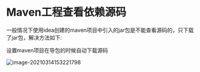 # Maven工程查看依赖源码

一般情况下使用idea创建的maven项目中引入的jar包是不能查看源码的，只下载了jar包，解决方法如下:

设置maven项目在导包的时候自动下载源码

![image-20210314153221798](https://gitee.com/zero049/MyNoteImages/raw/master/image-20210314153221798.png)